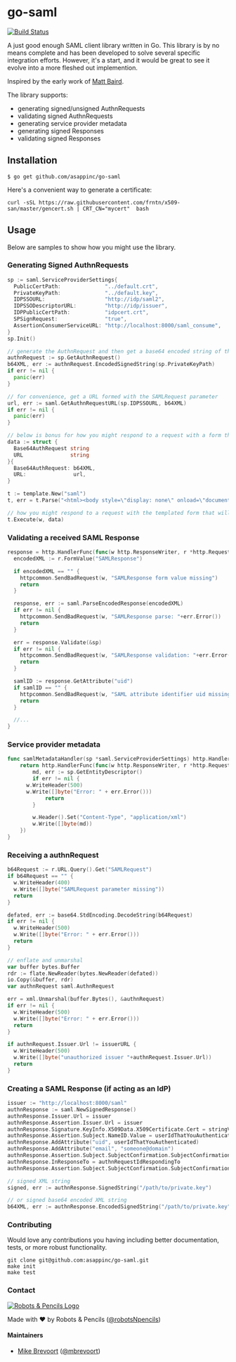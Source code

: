 go-saml
======

[![Build Status](https://travis-ci.org/asappinc/go-saml.svg?branch=master)](https://travis-ci.org/asappinc/go-saml)

A just good enough SAML client library written in Go. This library is by no means complete and has been developed
to solve several specific integration efforts. However, it's a start, and it would be great to see
it evolve into a more fleshed out implemention.

Inspired by the early work of [Matt Baird](https://github.com/mattbaird/gosaml).

The library supports:

* generating signed/unsigned AuthnRequests
* validating signed AuthnRequests
* generating service provider metadata
* generating signed Responses
* validating signed Responses


Installation
------------

    $ go get github.com/asappinc/go-saml

Here's a convenient way to generate a certificate:

    curl -sSL https://raw.githubusercontent.com/frntn/x509-san/master/gencert.sh | CRT_CN="mycert"  bash


Usage
-----

Below are samples to show how you might use the library.

### Generating Signed AuthnRequests

```go
sp := saml.ServiceProviderSettings{
  PublicCertPath:              "../default.crt",
  PrivateKeyPath:              "../default.key",
  IDPSSOURL:                   "http://idp/saml2",
  IDPSSODescriptorURL:         "http://idp/issuer",
  IDPPublicCertPath:           "idpcert.crt",
  SPSignRequest:               "true",
  AssertionConsumerServiceURL: "http://localhost:8000/saml_consume",
}
sp.Init()

// generate the AuthnRequest and then get a base64 encoded string of the XML
authnRequest := sp.GetAuthnRequest()
b64XML, err := authnRequest.EncodedSignedString(sp.PrivateKeyPath)
if err != nil {
  panic(err)
}

// for convenience, get a URL formed with the SAMLRequest parameter
url, err := saml.GetAuthnRequestURL(sp.IDPSSOURL, b64XML)
if err != nil {
  panic(err)
}

// below is bonus for how you might respond to a request with a form that POSTs to the IdP
data := struct {
  Base64AuthRequest string
  URL               string
}{
  Base64AuthRequest: b64XML,
  URL:               url,
}

t := template.New("saml")
t, err = t.Parse("<html><body style=\"display: none\" onload=\"document.frm.submit()\"><form method=\"post\" name=\"frm\" action=\"{{.URL}}\"><input type=\"hidden\" name=\"SAMLRequest\" value=\"{{.Base64AuthRequest}}\" /><input type=\"submit\" value=\"Submit\" /></form></body></html>")

// how you might respond to a request with the templated form that will auto post
t.Execute(w, data)
```

### Validating a received SAML Response


```go
response = http.HandlerFunc(func(w http.ResponseWriter, r *http.Request) {
  encodedXML := r.FormValue("SAMLResponse")

  if encodedXML == "" {
    httpcommon.SendBadRequest(w, "SAMLResponse form value missing")
    return
  }

  response, err := saml.ParseEncodedResponse(encodedXML)
  if err != nil {
    httpcommon.SendBadRequest(w, "SAMLResponse parse: "+err.Error())
    return
  }

  err = response.Validate(&sp)
  if err != nil {
    httpcommon.SendBadRequest(w, "SAMLResponse validation: "+err.Error())
    return
  }

  samlID := response.GetAttribute("uid")
  if samlID == "" {
    httpcommon.SendBadRequest(w, "SAML attribute identifier uid missing")
    return
  }

  //...
}
```

### Service provider metadata

```go
func samlMetadataHandler(sp *saml.ServiceProviderSettings) http.Handler {
	return http.HandlerFunc(func(w http.ResponseWriter, r *http.Request) {
		md, err := sp.GetEntityDescriptor()
		if err != nil {
      w.WriteHeader(500)
      w.Write([]byte("Error: " + err.Error()))
			return
		}

		w.Header().Set("Content-Type", "application/xml")
		w.Write([]byte(md))
	})
}
```

### Receiving a authnRequest

```go
b64Request := r.URL.Query().Get("SAMLRequest")
if b64Request == "" {
  w.WriteHeader(400)
  w.Write([]byte("SAMLRequest parameter missing"))
  return
}

defated, err := base64.StdEncoding.DecodeString(b64Request)
if err != nil {
  w.WriteHeader(500)
  w.Write([]byte("Error: " + err.Error()))
  return
}

// enflate and unmarshal
var buffer bytes.Buffer
rdr := flate.NewReader(bytes.NewReader(defated))
io.Copy(&buffer, rdr)
var authnRequest saml.AuthnRequest

err = xml.Unmarshal(buffer.Bytes(), &authnRequest)
if err != nil {
  w.WriteHeader(500)
  w.Write([]byte("Error: " + err.Error()))
  return
}

if authnRequest.Issuer.Url != issuerURL {
  w.WriteHeader(500)
  w.Write([]byte("unauthorized issuer "+authnRequest.Issuer.Url))
  return
}

```

### Creating a SAML Response (if acting as an IdP)

```go
issuer := "http://localhost:8000/saml"
authnResponse := saml.NewSignedResponse()
authnResponse.Issuer.Url = issuer
authnResponse.Assertion.Issuer.Url = issuer
authnResponse.Signature.KeyInfo.X509Data.X509Certificate.Cert = stringValueOfCert
authnResponse.Assertion.Subject.NameID.Value = userIdThatYouAuthenticated
authnResponse.AddAttribute("uid", userIdThatYouAuthenticated)
authnResponse.AddAttribute("email", "someone@domain")
authnResponse.Assertion.Subject.SubjectConfirmation.SubjectConfirmationData.InResponseTo = authnRequestIdRespondingTo
authnResponse.InResponseTo = authnRequestIdRespondingTo
authnResponse.Assertion.Subject.SubjectConfirmation.SubjectConfirmationData.Recipient = issuer

// signed XML string
signed, err := authnResponse.SignedString("/path/to/private.key")

// or signed base64 encoded XML string
b64XML, err := authnResponse.EncodedSignedString("/path/to/private.key")

```


### Contributing

Would love any contributions you having including better documentation, tests, or more robust functionality.

    git clone git@github.com:asappinc/go-saml.git
    make init
    make test

### Contact

[![Robots & Pencils Logo](http://f.cl.ly/items/2W3n1r2R0j2p2b3n3j3c/rnplogo.png)](http://www.asappinc.com)

Made with :heart: by Robots & Pencils ([@robotsNpencils](https://twitter.com/robotsNpencils))

#### Maintainers

- [Mike Brevoort](http://github.com/mbrevoort) ([@mbrevoort](https://twitter.com/mbrevoort))
